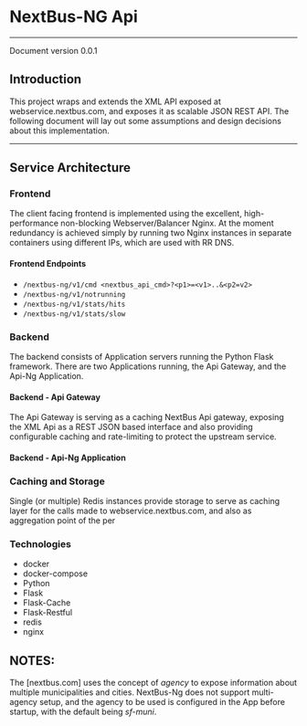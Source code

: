 # NextBus-NG Api

---

Document version 0.0.1

## Introduction

This project wraps and extends the XML API exposed at webservice.nextbus.com,
and exposes it as scalable JSON REST API.
The following document will lay out some assumptions and design decisions
about this implementation.

---

## Service Architecture

### Frontend

The client facing frontend is implemented using
the excellent, high-performance non-blocking Webserver/Balancer Nginx.
At the moment redundancy is achieved simply by running two Nginx instances in separate containers using different IPs, which are
used with RR DNS.

#### Frontend Endpoints

* `/nextbus-ng/v1/cmd
<nextbus_api_cmd>?<p1>=<v1>..&<p2=v2>`
* `/nextbus-ng/v1/notrunning`
* `/nextbus-ng/v1/stats/hits`
* `/nextbus-ng/v1/stats/slow`

### Backend

The backend consists of Application servers running the Python Flask framework.
There are two Applications running,
the Api Gateway, and the Api-Ng Application.

#### Backend - Api Gateway

The Api Gateway is serving as a caching NextBus Api gateway, exposing the XML Api as a REST JSON based interface and also providing
configurable caching and rate-limiting to
protect the upstream service.

#### Backend - Api-Ng Application



### Caching and Storage

Single (or multiple) Redis instances provide
storage to serve as caching layer for the calls made to webservice.nextbus.com, and also
as aggregation point of the per

### Technologies

- docker
- docker-compose
- Python
- Flask
- Flask-Cache
- Flask-Restful
- redis
- nginx

## NOTES:
The [nextbus.com] uses the concept of *agency* to expose information about multiple municipalities and cities.
NextBus-Ng does not support multi-agency setup,
and the agency to be used is configured in the App before startup, with the default being *sf-muni*.
